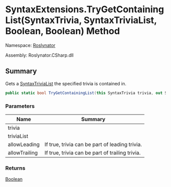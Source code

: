 # SyntaxExtensions\.TryGetContainingList\(SyntaxTrivia, SyntaxTriviaList, Boolean, Boolean\) Method

Namespace: [Roslynator](../../README.md)

Assembly: Roslynator\.CSharp\.dll

## Summary

Gets a [SyntaxTriviaList](https://docs.microsoft.com/en-us/dotnet/api/microsoft.codeanalysis.syntaxtrivialist) the specified trivia is contained in\.

```csharp
public static bool TryGetContainingList(this SyntaxTrivia trivia, out SyntaxTriviaList triviaList, bool allowLeading = true, bool allowTrailing = true)
```

### Parameters

| Name | Summary |
| ---- | ------- |
| trivia | |
| triviaList | |
| allowLeading | If true, trivia can be part of leading trivia\. |
| allowTrailing | If true, trivia can be part of trailing trivia\. |

### Returns

[Boolean](https://docs.microsoft.com/en-us/dotnet/api/system.boolean)



